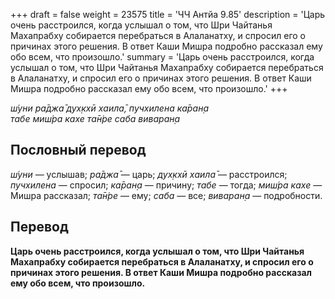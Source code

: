 +++
draft = false
weight = 23575
title = 'ЧЧ Антйа 9.85'
description = 'Царь очень расстроился, когда услышал о том, что Шри Чайтанья Махапрабху собирается перебраться в Алаланатху, и спросил его о причинах этого решения. В ответ Каши Мишра подробно рассказал ему обо всем, что произошло.'
summary = 'Царь очень расстроился, когда услышал о том, что Шри Чайтанья Махапрабху собирается перебраться в Алаланатху, и спросил его о причинах этого решения. В ответ Каши Мишра подробно рассказал ему обо всем, что произошло.'
+++

_ш́уни ра̄джа̄ дух̣кхӣ хаила̄, пучхилена ка̄ран̣а  
табе миш́ра кахе та̄н̇ре саба виваран̣а_

## Пословный перевод

_ш́уни_ — услышав; _ра̄джа̄_ — царь; _дух̣кхӣ_ _хаила̄_ — расстроился; _пучхилена_ — спросил; _ка̄ран̣а_ — причину; _табе_ — тогда; _миш́ра_ _кахе_ — Мишра рассказал; _та̄н̇ре_ — ему; _саба_ — все; _виваран̣а_ — подробности.

## Перевод

**Царь очень расстроился, когда услышал о том, что Шри Чайтанья Махапрабху собирается перебраться в Алаланатху, и спросил его о причинах этого решения. В ответ Каши Мишра подробно рассказал ему обо всем, что произошло.**
